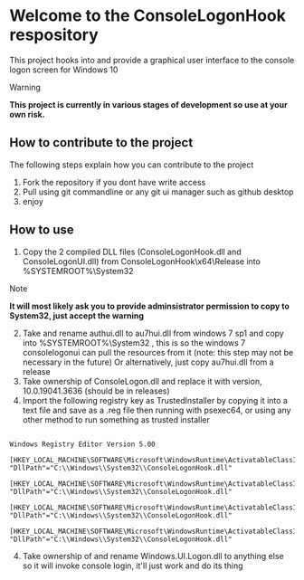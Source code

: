 # Welcome to the ConsoleLogonHook respository

This project hooks into and provide a graphical user interface to the console logon screen for Windows 10


> [!WARNING] 
**This project is currently in various stages of development so use at your own risk.**

## How to contribute to the project
The following steps explain how you can contribute to the project
1. Fork the repository if you dont have write access
2. Pull using git commandline or any git ui manager such as github desktop
3. enjoy
 
## How to use
1. Copy the 2 compiled DLL files (ConsoleLogonHook.dll and ConsoleLogonUI.dll) from ConsoleLogonHook\x64\Release into %SYSTEMROOT%\System32
> [!NOTE]
> **It will most likely ask you to provide adminsistrator permission to copy to System32, just accept the warning**
>
2. Take and rename authui.dll to au7hui.dll from windows 7 sp1 and copy into %SYSTEMROOT%\System32 , this is so the windows 7 consolelogonui can pull the resources from it (note: this step may not be necessary in the future)
 Or alternatively, just copy au7hui.dll from a release 
3. Take ownership of ConsoleLogon.dll and replace it with version, 10.0.19041.3636 (should be in releases)
4. Import the following registry key as TrustedInstaller by copying it into a text file and save as a .reg file then running with psexec64, or using any other method to run something as trusted installer


```

Windows Registry Editor Version 5.00

[HKEY_LOCAL_MACHINE\SOFTWARE\Microsoft\WindowsRuntime\ActivatableClassId\Windows.Internal.UI.Logon.Controller.ConsoleBlockedShutdownResolver]
"DllPath"="C:\\Windows\\System32\\ConsoleLogonHook.dll"

[HKEY_LOCAL_MACHINE\SOFTWARE\Microsoft\WindowsRuntime\ActivatableClassId\Windows.Internal.UI.Logon.Controller.ConsoleLockScreen]
"DllPath"="C:\\Windows\\System32\\ConsoleLogonHook.dll"

[HKEY_LOCAL_MACHINE\SOFTWARE\Microsoft\WindowsRuntime\ActivatableClassId\Windows.Internal.UI.Logon.Controller.ConsoleLogonUX]
"DllPath"="C:\\Windows\\System32\\ConsoleLogonHook.dll"

[HKEY_LOCAL_MACHINE\SOFTWARE\Microsoft\WindowsRuntime\ActivatableClassId\Windows.Internal.Shell.PlatformExtensions.ConsoleCredUX]
"DllPath"="C:\\Windows\\System32\\ConsoleLogonHook.dll"
```

4. Take ownership of and rename Windows.UI.Logon.dll to anything else so it will invoke console login, it'll just work and do its thing
